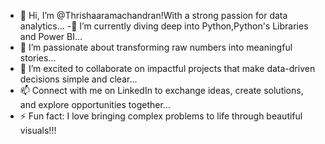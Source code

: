 - 👋 Hi, I’m @Thrishaaramachandran!With a strong passion for data analytics...
-🌱 I’m currently diving deep into Python,Python's Libraries and Power BI...
- 👀 I’m passionate about transforming raw numbers into meaningful stories...
- 💞️ I’m excited to collaborate on impactful projects that make data-driven decisions simple and clear...
- 📫 Connect with me on LinkedIn to exchange ideas, create solutions, and explore opportunities together...
- ⚡ Fun fact: I love bringing complex problems to life through beautiful visuals!!!

<!---
Thrishaaramachandran/Thrishaaramachandran is a ✨ special ✨ repository because its `README.md` (this file) appears on your GitHub profile.
You can click the Preview link to take a look at your changes.
--->
